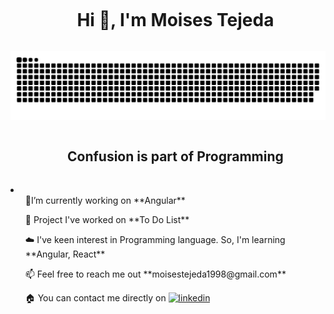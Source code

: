 
<!--h1 without bottom border-->
<div id="user-content-toc">
  <ul align="center">
    <summary><h1 style="display: inline-block">Hi 👋, I'm Moises Tejeda</h1></summary>
  </ul>
</div>


<!--- snake -->
<div align="center">
  <img  src="https://github.com/1999AZZAR/1999AZZAR/blob/readme/resources/img/grid-snake.svg"
       alt="snake" /></a>
</div>


<!--h2 without bottom border-->
  <ul align="center">
    <summary><h2 style="display: inline-block">Confusion is part of Programming</h2></summary>
  </ul>
</div>


<!--Intro start-->
<li>
    <ul>🔭I’m currently working on **Angular**</ul>
    <ul>🌱 Project I've worked on  **To Do List**</ul>
    <ul>☁️ I've keen interest in Programming language. So, I'm learning **Angular, React**</ul>
    <ul>📫 Feel free to reach me out **moisestejeda1998@gmail.com**</ul>
    <ul>🏠 You can contact me directly on 
<a href="https://linkedin.com/in/moises-tejeda-a25b59268/" target="_blank">
<img src=https://img.shields.io/badge/linkedin-%2300acee.svg?color=405DE6&style=for-the-badge&logo=linkedin&logoColor=white alt=linkedin style="margin-bottom: 5px;" />
</a></ul>
</li>




